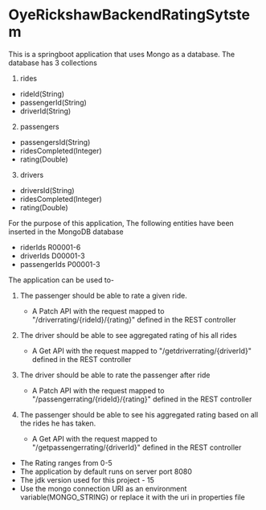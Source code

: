 # OyeRickshawBackendRatingSytstem
This is a springboot application that uses Mongo as a database.
The database has 3 collections
1. rides
  - rideId(String)
  - passengerId(String)
  - driverId(String)
2. passengers
  - passengersId(String)
  - ridesCompleted(Integer)
  - rating(Double)
3. drivers
  - driversId(String)
  - ridesCompleted(Integer)
  - rating(Double)
 
 For the purpose of this application, The following entities have been inserted in the MongoDB database
 -  riderIds R00001-6
 -  driverIds D00001-3
 -  passengerIds P00001-3
 
The application can be used to-

1. The passenger should be able to rate a given ride.
   - A Patch API with the request mapped to "/driverrating/{rideId}/{rating}" defined in the REST controller  
   
2. The driver should be able to see aggregated rating of his all rides
   - A Get API with the request mapped to "/getdriverrating/{driverId}" defined in the REST controller   
3. The driver should be able to rate the passenger after ride
   -  A Patch API with the request mapped to "/passengerrating/{rideId}/{rating}" defined in the REST controller  
4. The passenger should be able to see his aggregated rating based on all the rides he has taken.
   - A Get API with the request mapped to "/getpassengerrating/{driverId}" defined in the REST controller 
   
- The Rating ranges from 0-5   
- The application by default runs on server port 8080 
- The jdk version used for this project  - 15
- Use the mongo connection URI as an environment variable(MONGO_STRING) or replace it with the uri in properties file

